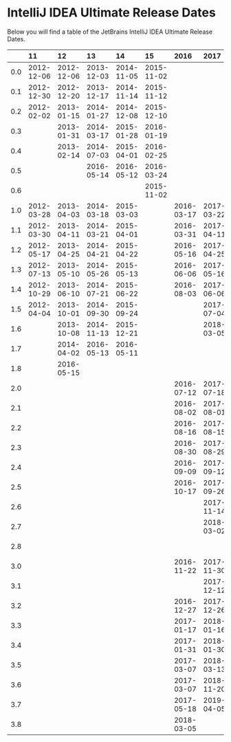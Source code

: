 # IntelliJ IDEA Ultimate Release Dates
Below you will find a table of the JetBrains IntelliJ IDEA Ultimate Release Dates.

|     | 11         | 12         | 13         | 14         | 15         | 2016       | 2017       | 2018       | 2019       | 2020       | 2021       |
|----:|:-----------|:-----------|:-----------|:-----------|:-----------|:-----------|:-----------|:-----------|:-----------|:-----------|:-----------|
| 0.0 | 2012-12-06 | 2012-12-06 | 2013-12-03 | 2014-11-05 | 2015-11-02 |            |            |            |            |            |            |
| 0.1 | 2012-12-30 | 2012-12-20 | 2013-12-17 | 2014-11-14 | 2015-11-12 |            |            |            |            |            |            |
| 0.2 | 2012-02-02 | 2013-01-15 | 2014-01-27 | 2014-12-08 | 2015-12-10 |            |            |            |            |            |            |
| 0.3 |            | 2013-01-31 | 2014-03-17 | 2015-01-28 | 2016-01-19 |            |            |            |            |            |            |
| 0.4 |            | 2013-02-14 | 2014-07-03 | 2015-04-01 | 2016-02-25 |            |            |            |            |            |            |
| 0.5 |            |            | 2016-05-14 | 2016-05-12 | 2016-03-24 |            |            |            |            |            |            |
| 0.6 |            |            |            |            | 2015-11-02 |            |            |            |            |            |            |
| 1.0 | 2012-03-28 | 2013-04-03 | 2014-03-18 | 2015-03-03 |            | 2016-03-17 | 2017-03-22 | 2018-03-27 | 2019-03-27 | 2020-04-09 | 2021-04-07 |
| 1.1 | 2012-03-30 | 2013-04-11 | 2014-03-21 | 2015-04-01 |            | 2016-03-31 | 2017-04-11 | 2018-04-10 | 2019-04-17 | 2020-04-30 | 2021-04-30 |
| 1.2 | 2012-05-17 | 2013-04-25 | 2014-04-21 | 2015-04-22 |            | 2016-05-16 | 2017-04-25 | 2018-04-24 | 2019-05-08 | 2020-06-03 | 2021-06-01 |
| 1.3 | 2012-07-13 | 2013-05-10 | 2014-05-26 | 2015-05-13 |            | 2016-06-06 | 2017-05-16 | 2018-05-08 | 2019-05-28 | 2020-07-08 | 2021-06-29 |
| 1.4 | 2012-10-29 | 2013-06-10 | 2014-07-21 | 2015-06-22 |            | 2016-08-03 | 2017-06-06 | 2018-05-21 | 2019-07-30 | 2020-07-22 |            |
| 1.5 | 2012-04-04 | 2013-10-01 | 2014-09-30 | 2015-09-24 |            |            | 2017-07-04 | 2018-06-13 |            |            |            |
| 1.6 |            | 2013-10-08 | 2014-11-13 | 2015-12-21 |            |            | 2018-03-05 | 2018-07-12 |            |            |            |
| 1.7 |            | 2014-04-02 | 2016-05-13 | 2016-05-11 |            |            |            | 2018-11-20 |            |            |            |
| 1.8 |            | 2016-05-15 |            |            |            |            |            | 2019-04-05 |            |            |            |
| 2.0 |            |            |            |            |            | 2016-07-12 | 2017-07-18 | 2018-07-25 | 2019-07-24 | 2020-07-28 | 2021-07-27 |
| 2.1 |            |            |            |            |            | 2016-08-02 | 2017-08-01 | 2018-08-07 | 2019-08-21 | 2020-08-25 | 2021-08-24 |
| 2.2 |            |            |            |            |            | 2016-08-16 | 2017-08-15 | 2018-08-21 | 2019-09-06 | 2020-09-15 | 2021-09-14 |
| 2.3 |            |            |            |            |            | 2016-08-30 | 2017-08-29 | 2018-09-04 | 2019-09-24 | 2020-10-06 | 2021-10-15 |
| 2.4 |            |            |            |            |            | 2016-09-09 | 2017-09-12 | 2018-09-18 | 2019-10-29 | 2020-11-25 | 2021-12-21 |
| 2.5 |            |            |            |            |            | 2016-10-17 | 2017-09-26 | 2018-10-16 |            |            |            |
| 2.6 |            |            |            |            |            |            | 2017-11-14 | 2018-11-13 |            |            |            |
| 2.7 |            |            |            |            |            |            | 2018-03-02 | 2018-11-27 |            |            |            |
| 2.8 |            |            |            |            |            |            |            | 2019-04-05 |            |            |            |
| 3.0 |            |            |            |            |            | 2016-11-22 | 2017-11-30 | 2018-11-21 | 2019-11-28 | 2020-12-01 | 2021-11-30 |
| 3.1 |            |            |            |            |            |            | 2017-12-12 | 2018-12-05 | 2019-12-18 | 2020-12-29 |            |
| 3.2 |            |            |            |            |            | 2016-12-27 | 2017-12-26 | 2018-12-18 | 2020-01-21 | 2021-01-26 |            |
| 3.3 |            |            |            |            |            | 2017-01-17 | 2018-01-16 | 2019-01-10 | 2020-02-11 | 2021-03-16 |            |
| 3.4 |            |            |            |            |            | 2017-01-31 | 2018-01-30 | 2019-01-29 | 2020-03-17 | 2021-04-27 |            |
| 3.5 |            |            |            |            |            | 2017-03-07 | 2018-03-13 | 2019-02-26 | 2020-05-06 |            |            |
| 3.6 |            |            |            |            |            | 2017-03-07 | 2018-11-20 | 2019-03-26 |            |            |            |
| 3.7 |            |            |            |            |            | 2017-05-18 | 2019-04-05 |            |            |            |            |
| 3.8 |            |            |            |            |            | 2018-03-05 |            |            |            |            |            |